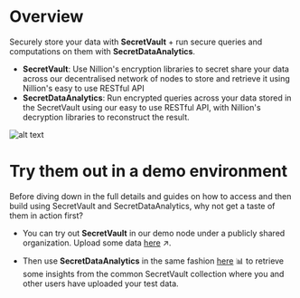 # Overview

Securely store your data with **SecretVault** + run secure queries and computations on them with **SecretDataAnalytics**.

- **SecretVault**: Use Nillion's encryption libraries to secret share your data across our decentralised network of nodes to store and retrieve it using Nillion's easy to use RESTful API
- **SecretDataAnalytics**: Run encrypted queries across your data stored in the SecretVault using our easy to use RESTful API, with Nillion's decryption libraries to reconstruct the result.

![alt text](/img/nildb_diagram.png)

# Try them out in a demo environment

Before diving down in the full details and guides on how to access and then build using SecretVault and SecretDataAnalytics, why not get a taste of them in action first?

- You can try out **SecretVault** in our demo node under a publicly shared organization. Upload some data [here](../../api/nildb/upload-data-to-the-specified-schema-collection) :arrow_upper_right:.

- Then use **SecretDataAnalytics** in the same fashion [here](../../api/nildb/add-query) :bar_chart: to retrieve some insights from the common SecretVault collection where you and other users have uploaded your test data.
